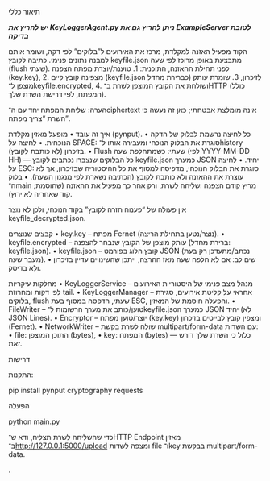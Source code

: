
תיאור כללי

***יש להריץ את KeyLoggerAgent.py
ניתן להריץ גם את ExampleServer לטובת בדיקה***

הקוד מפעיל האזנה למקלדת, מרכז את האירועים ל”בלוקים” לפי דקה, ושומר אותם למבנה נתונים פנימי. כתיבה לקובץ keyfile.json מתבצעת באופן מרוכז לפי שעה (flush שעתי). לפני תחילת ההאזנה, התוכנית:
	1.	טוענת/יוצרת מפתח הצפנה (key.key),
	2.	מצפינה קובץ קיים (keyfile.json כברירת מחדל) לזיכרון,
	3.	שומרת עותק מוצפן ל־keyfile.encrypted,
	4.	ושולחת את הקובץ המוצפן לשרת ב־HTTP (כולל המפתח, לפי דרישת השרת שלך).

הערה: שליחת המפתח יחד עם ה־ciphertext אינה מומלצת אבטחתי; כאן זה נעשה כי השרת “צריך מפתח”.

איך זה עובד
	•	מופעל מאזין מקלדת (pynput).
	•	כל לחיצה נרשמת לבלוק של הדקה הנוכחית.
	•	לחיצה על SPACE: סוגרת את הבלוק הנוכחי ומעבירה אותו ל־history בזיכרון (לא כותבת לקובץ).
	•	Flush שעתי: כשמתחלפת שעה (לפי YYYY-MM-DD HH) — כל הבלוקים שנצברו נכתבים לקובץ keyfile.json כמערך JSON יחיד.
	•	לחיצה על ESC: סוגרת את הבלוק הנוכחי, מדפיסה למסוף את כל ההיסטוריה שבזיכרון, אך לא עוצרת את ההאזנה ולא כותבת לקובץ (הכתיבה נשארת לפי מנגנון השעה).
	•	בלוק ה־main מריץ קודם הצפנה ושליחה לשרת, ורק אחר כך מפעיל את ההאזנה (שחוסמת; קוד שאחריה לא ירוץ).

אין פעולה של “פענוח חזרה לקובץ” בקוד הנוכחי, ולכן לא נוצר keyfile_decrypted.json.

קבצים שנוצרים
	•	key.key – מפתח Fernet (נוצר/נטען בתחילת הריצה).
	•	keyfile.encrypted – עותק מוצפן של הקובץ שנבחר להצפנה (ברירת מחדל: keyfile.json).
	•	keyfile.json – קובץ הלוג בפורמט JSON (נכתב/מתעדכן רק בעת מעבר שעה).
	•	שים לב: אם לא חלפה שעה מאז ההרצה, ייתכן שהשינויים עדיין בזיכרון ולא בדיסק.

מחלקות עיקריות
	•	KeyLoggerService – מנהל מצב פנימי של היסטוריית האירועים לפי דקות ומחרוזת tail.
	•	KeyLoggerManager – אחראי על קליטת אירועים, סגירת בלוקים, flush שעתי, הדפסה במסוף בעת ESC, והפעלה חוסמת של המאזין.
	•	FileWriter – טוען/כותב את מערך הרשומות ל־keyfile.json כמערך JSON יחיד (לא JSON Lines).
	•	Encryptor – יוצר/טוען מפתח (key.key) ומצפין קובץ לבייטים בזיכרון (Fernet).
	•	NetworkWriter – שולח לשרת בקשת multipart/form-data עם השדות:
	•	file: התוכן המוצפן (bytes),
	•	key: המפתח (bytes) — כלול כי השרת שלך דורש זאת.

דרישות

התקנות:

pip install pynput cryptography requests

הפעלה

python main.py

כדי שהשליחה לשרת תצליח, ודא ש־HTTP Endpoint מאזין ב־http://127.0.0.1:5000/upload ומצפה לשדות file ו־key בבקשת multipart/form-data.

.

